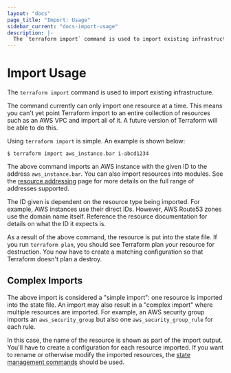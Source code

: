 ```yaml
---
layout: "docs"
page_title: "Import: Usage"
sidebar_current: "docs-import-usage"
description: |-
  The `terraform import` command is used to import existing infrastructure.
---
```


# Import Usage

The `terraform import` command is used to import existing infrastructure.

The command currently can only import one resource at a time. This means
you can't yet point Terraform import to an entire collection of resources
such as an AWS VPC and import all of it. A future version of Terraform will
be able to do this.

Using `terraform import` is simple. An example is shown below:

```shell
$ terraform import aws_instance.bar i-abcd1234
```

The above command imports an AWS instance with the given ID to the
address `aws_instance.bar`. You can also import resources into modules.
See the [resource addressing](docs/internals/resource-addressing.html)
page for more details on the full range of addresses supported.

The ID given is dependent on the resource type being imported. For example,
AWS instances use their direct IDs. However, AWS Route53 zones use the
domain name itself. Reference the resource documentation for details on
what the ID it expects is.

As a result of the above command, the resource is put into the state file.
If you run `terraform plan`, you should see Terraform plan your resource
for destruction. You now have to create a matching configuration so that
Terraform doesn't plan a destroy.

## Complex Imports

The above import is considered a "simple import": one resource is imported
into the state file. An import may also result in a "complex import" where
multiple resources are imported. For example, an AWS security group imports
an `aws_security_group` but also one `aws_security_group_rule` for each rule.

In this case, the name of the resource is shown as part of the import output.
You'll have to create a configuration for each resource imported. If you want
to rename or otherwise modify the imported resources, the
[state management commands](docs/commands/state/index.html) should be used.
